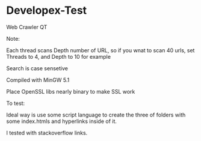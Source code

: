 # Developex-Test
Web Crawler QT

Note:
 
 Each thread scans Depth number of URL, so if you wnat to scan 40 urls, set Threads to 4, and Depth to 10 for example
 
 Search is case sensetive
 
 Compiled with MinGW 5.1
 
 Place OpenSSL libs nearly binary to make SSL work

To test:

 Ideal way is use some script language to create the three of folders with some index.htmls and hyperlinks inside of it.
 
 I tested with stackoverflow links.
